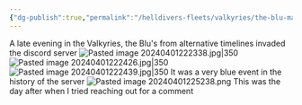 ```yaml
---
{"dg-publish":true,"permalink":"/helldivers-fleets/valkyries/the-blu-mangadom/","noteIcon":"","created":"2024-04-01T22:20:23.498+02:00","updated":"2024-04-01T22:53:01.509+02:00"}
---
```


A late evening in the Valkyries, the Blu's from alternative timelines invaded the discord server
![Pasted image 20240401222338.jpg|350](/img/user/Images/Pasted%20image%2020240401222338.jpg)
![Pasted image 20240401222426.jpg|350](/img/user/Images/Pasted%20image%2020240401222426.jpg)
![Pasted image 20240401222439.jpg|350](/img/user/Images/Pasted%20image%2020240401222439.jpg)
It was a very blue event in the history of the server
![Pasted image 20240401225238.png](/img/user/Pasted%20image%2020240401225238.png)
This was the day after when I tried reaching out for a comment